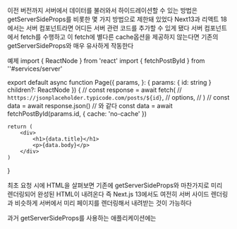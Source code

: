 이전 버전까지 서버에서 데이터를 불러와서 하이드레이션할 수 있는 방법은 getServerSideProps를 비롯한 몇 가지 방법으로 제한돼 있었다
Next13과 리액트 18에서는 서버 컴포넌트라면 어디든 서버 관련 코드를 추가할 수 있게 됐다
서버 컴포넌트에서 fetch를 수행하고 이 fetch에 별다른 cache옵션을 제공하지 않는다면 기존의 getServerSideProps와 매우 유사하게 작동한다

예제
import { ReactNode } from 'react'
import { fetchPostById } from ''#services/server'

export default async function Page({
    params,
}: {
    params: { id: string }
    children?: ReactNode
}) {
    // const response = await fetch(
    //  `htttps://jsonplaceholder.typicode.com/posts/${id}`,
    //  options,
    // )
    // const data = await response.json()
    // 와 같다
    const data = await fetchPostById(params.id, { cache: 'no-cache' })

    return (
        <div>
            <h1>{data.title}</h1>
            <p>{data.body}</p>
        </div>
    )
}

최초 요청 시에 HTML을 살펴보면 기존에 getServerSideProps와 마찬가지로 미리 렌더링되어 완성된 HTML이 내려온다
즉 Next.js 13에서도 여전히 서버 사이드 렌더링과 비슷하게 서버에서 미리 페이지를 렌더링해서 내려받는 것이 가능하다

과거 getServerSideProps를 사용하는 애플리케이션에는 <script id="__NEXT_DATA__" type="application/json">
이라는 태그가 추가돼 있었고 이는 클라이언트에서 하이드레이션을 수행했었다

리액트 18에서는 서버 컴포넌트에서 렌더링한 결과를 직렬화 가능한(JSON.stringify가 가능한) 데이터로 클라이언트에 제공하고
클라이언트는 이를 바탕으로 하이드레이션을 진행한다

Next.js 13이전까지 정적 페이지 생성을 위해 getStaticProps나 getStaticPaths를 이용해 사전에 미리 생성 가능한 경로(path)를 모아둔 다음
이 경로에 내려줄 props를 미리 빌드하는 형식으로 구성돼 있었다
이러한 방법은 헤드리스(headless) CMS 같이 사용자 요청에 앞서 미리 빌드해둘 수 있는 페이지를 생성하는데 매우 효과적이었다

Next.js 13에서는 app 디렉터리가 생겨나면서 getStaticProps와 getStaticPaths는 사라졌지만 이와 유사한 방식을 fetch와 cache를 이용해
구현할 수 있다